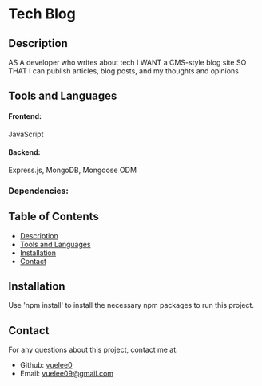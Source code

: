 
# Tech Blog


## Description
AS A developer who writes about tech
I WANT a CMS-style blog site
SO THAT I can publish articles, blog posts, and my thoughts and opinions


## Tools and Languages
#### Frontend:
JavaScript


#### Backend:
Express.js, MongoDB, Mongoose ODM


### Dependencies:



## Table of Contents
* [Description](#description)
* [Tools and Languages](#toolsandlanguages)
* [Installation](#installation)
* [Contact](#contact)


## Installation
Use 'npm install' to install the necessary npm packages to run this project.


## Contact
For any questions about this project, contact me at:
- Github: [vuelee0](https://github.com/vuelee0)
- Email: vuelee09@gmail.com